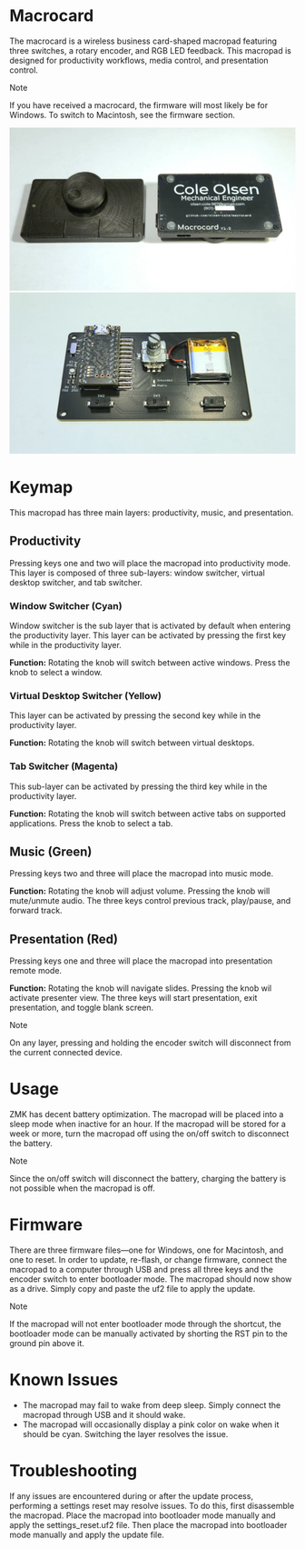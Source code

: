 # Macrocard
The macrocard is a wireless business card-shaped macropad featuring three switches, a rotary encoder, and RGB LED feedback. This macropad is designed for productivity workflows, media control, and presentation control.

> [!NOTE] 
> If you have received a macrocard, the firmware will most likely be for Windows. To switch to Macintosh, see the firmware section.

![Front/Back](https://github.com/olsen-cole/macrocard/blob/main/assets/macrocard_front_back.jpg)
![Internal](https://github.com/olsen-cole/macrocard/blob/main/assets/macrocard_internal.jpg)

# Keymap
This macropad has three main layers: productivity, music, and presentation.

## Productivity
Pressing keys one and two will place the macropad into productivity mode. This layer is composed of three sub-layers: window switcher, virtual desktop switcher, and tab switcher.

### Window Switcher (Cyan)
Window switcher is the sub layer that is activated by default when entering the productivity layer. This layer can be activated by pressing the first key while in the productivity layer.

**Function:** Rotating the knob will switch between active windows. Press the knob to select a window.

### Virtual Desktop Switcher (Yellow)
This layer can be activated by pressing the second key while in the productivity layer.

**Function:** Rotating the knob will switch between virtual desktops.

### Tab Switcher (Magenta)
This sub-layer can be activated by pressing the third key while in the productivity layer.

**Function:** Rotating the knob will switch between active tabs on supported applications. Press the knob to select a tab.

## Music (Green)
Pressing keys two and three will place the macropad into music mode.

**Function:** Rotating the knob will adjust volume. Pressing the knob will mute/unmute audio. The three keys control previous track, play/pause, and forward track.

## Presentation (Red)
Pressing keys one and three will place the macropad into presentation remote mode.

**Function:** Rotating the knob will navigate slides. Pressing the knob wil activate presenter view. The three keys will start presentation, exit presentation, and toggle blank screen.

> [!NOTE] 
> On any layer, pressing and holding the encoder switch will disconnect from the current connected device.

# Usage
ZMK has decent battery optimization. The macropad will be placed into a sleep mode when inactive for an hour. If the macropad will be stored for a week or more, turn the macropad off using the on/off switch to disconnect the battery.

> [!NOTE] 
> Since the on/off switch will disconnect the battery, charging the battery is not possible when the macropad is off.

# Firmware
There are three firmware files—one for Windows, one for Macintosh, and one to reset. In order to update, re-flash, or change firmware, connect the macropad to a computer through USB and press all three keys and the encoder switch to enter bootloader mode. The macropad should now show as a drive. Simply copy and paste the uf2 file to apply the update.

> [!NOTE] 
> If the macropad will not enter bootloader mode through the shortcut, the bootloader mode can be manually activated by shorting the RST pin to the ground pin above it.

# Known Issues
- The macropad may fail to wake from deep sleep. Simply connect the macropad through USB and it should wake.
- The macropad will occasionally display a pink color on wake when it should be cyan. Switching the layer resolves the issue.

# Troubleshooting
If any issues are encountered during or after the update process, performing a settings reset may resolve issues. To do this, first disassemble the macropad. Place the macropad into bootloader mode manually and apply the settings_reset.uf2 file. Then place the macropad into bootloader mode manually and apply the update file. 